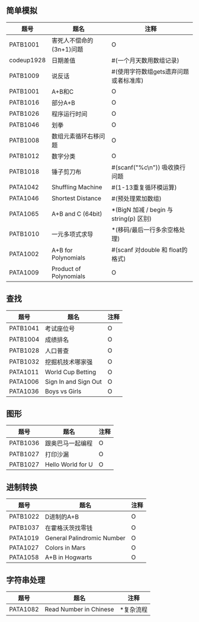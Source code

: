 ## 简单模拟

| 题号 | 题名 | 注释 |
| ----- | ----- | ----- |
| PATB1001 | 害死人不偿命的(3n+1)问题 | O |
| codeup1928 | 	日期差值 | #(一个月天数用数组记录) |
| PATB1009 | 说反话 | #(使用字符数组gets遗弃问题或者标准库) |
| PATB1001 | A+B和C | O |
| PATB1016 | 部分A+B | O |
| PATB1026 | 程序运行时间 |	O |
| PATB1046 | 划拳 |	O |
| PATB1008 | 数组元素循环右移问题 | O |
| PATB1012 | 数字分类 |	O |
| PATB1018 | 锤子剪刀布               |	#(scanf("%c\n")) 吸收换行问题 |
| PATA1042 | Shuffling Machine | #(1-13重复循环模运算) |
| PATA1046   | Shortest Distance        | #(预处理累加数组)                      |
| PATA1065   | A+B and C (64bit)        | *(BigN 加减 / begin 与 string(p) 区别) |
| PATB1010   | 一元多项式求导           | *(移码/最后一行多余空格处理)           |
| PATA1002   | A+B for Polynomials      | #(scanf 对double 和 float的格式)       |
| PATA1009   | Product of Polynomials   | O                                      |

## 查找

| 题号     | 题名                 | 注释 |
| -------- | -------------------- | ---- |
| PATB1041 | 考试座位号           | O    |
| PATB1004 | 成绩排名             | O    |
| PATB1028 | 人口普查             | O    |
| PATB1032 | 挖掘机技术哪家强 | O |
| PATA1011 | World Cup Betting    | O    |
| PATA1006 | Sign In and Sign Out | O    |
| PATA1036 | Boys vs Girls | O |

## 图形

| 题号     | 题名                 | 注释 |
| -------- | -------------------- | ---- |
| PATB1036 | 跟奥巴马一起编程 | O |
| PATB1027 | 打印沙漏 | O |
| PATB1027 | Hello World for U | O |


## 进制转换

| 题号     | 题名                       | 注释 |
| -------- | -------------------------- | ---- |
| PATB1022 | D进制的A+B                 | O    |
| PATB1037 | 在霍格沃茨找零钱           | O    |
| PATA1019 | General Palindromic Number | O    |
| PATA1027 | Colors in Mars             | O    |
| PATA1058 | A+B in Hogwarts            | O    |

## 字符串处理

| 题号     | 题名                   | 注释      |
| -------- | ---------------------- | --------- |
| PATA1082 | Read Number in Chinese | *复杂流程 |

